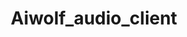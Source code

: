 ---
title: Aiwolf_audio_client
description: 人間が生成AIと対戦するシステムの人間用のアプリケーションです。
lang: Python3
GitHub: https://github.com/navleorange/Aiwolf_audio_client
---
